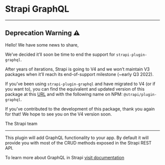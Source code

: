 # Strapi GraphQL

---

## Deprecation Warning :warning:

Hello! We have some news to share,

We’ve decided it’ll soon be time to end the support for `strapi-plugin-graphql`.

After years of iterations, Strapi is going to V4 and we won’t maintain V3 packages when it’ll reach its end-of-support milestone (~early Q3 2022).

If you’ve been using `strapi-plugin-graphql` and have migrated to V4 (or if you want to), you can find the equivalent and updated version of this package at this [URL](https://github.com/strapi/strapi/tree/master/packages/plugins/graphql) and with the following name on NPM: `@strapi/plugin-graphql`.

If you’ve contributed to the development of this package, thank you again for that! We hope to see you on the V4 version soon.

The Strapi team

---

This plugin will add GraphQL functionality to your app.
By default it will provide you with most of the CRUD methods exposed in the Strapi REST API.

To learn more about GraphQL in Strapi [visit documentation](https://strapi.io/documentation/developer-docs/latest/development/plugins/graphql.html)
